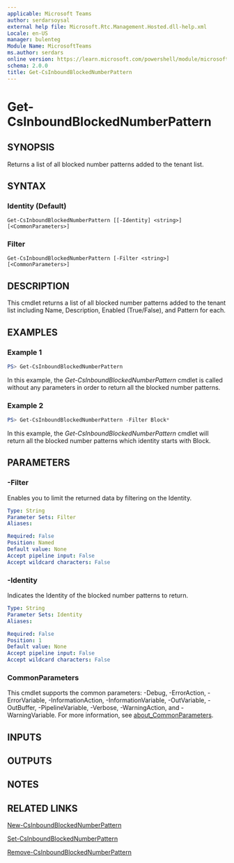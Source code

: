 ```yaml
---
applicable: Microsoft Teams
author: serdarsoysal
external help file: Microsoft.Rtc.Management.Hosted.dll-help.xml
Locale: en-US
manager: bulenteg
Module Name: MicrosoftTeams
ms.author: serdars
online version: https://learn.microsoft.com/powershell/module/microsoftteams/get-csinboundblockednumberpattern
schema: 2.0.0
title: Get-CsInboundBlockedNumberPattern
---
```


# Get-CsInboundBlockedNumberPattern

## SYNOPSIS
Returns a list of all blocked number patterns added to the tenant list.

## SYNTAX

### Identity (Default)
```
Get-CsInboundBlockedNumberPattern [[-Identity] <string>] [<CommonParameters>]
```

### Filter
```
Get-CsInboundBlockedNumberPattern [-Filter <string>] [<CommonParameters>]
```

## DESCRIPTION
This cmdlet returns a list of all blocked number patterns added to the tenant list including Name, Description, Enabled (True/False), and Pattern for each.

## EXAMPLES

### Example 1
```powershell
PS> Get-CsInboundBlockedNumberPattern
```

In this example, the *Get-CsInboundBlockedNumberPattern* cmdlet is called without any parameters in order to return all the blocked number patterns.

### Example 2
```powershell
PS> Get-CsInboundBlockedNumberPattern -Filter Block*
```

In this example, the *Get-CsInboundBlockedNumberPattern* cmdlet will return all the blocked number patterns which identity starts with Block.

## PARAMETERS

### -Filter
Enables you to limit the returned data by filtering on the Identity.

```yaml
Type: String
Parameter Sets: Filter
Aliases:

Required: False
Position: Named
Default value: None
Accept pipeline input: False
Accept wildcard characters: False
```

### -Identity
Indicates the Identity of the blocked number patterns to return.

```yaml
Type: String
Parameter Sets: Identity
Aliases:

Required: False
Position: 1
Default value: None
Accept pipeline input: False
Accept wildcard characters: False
```

### CommonParameters
This cmdlet supports the common parameters: -Debug, -ErrorAction, -ErrorVariable, -InformationAction, -InformationVariable, -OutVariable, -OutBuffer, -PipelineVariable, -Verbose, -WarningAction, and -WarningVariable. For more information, see [about_CommonParameters](https://go.microsoft.com/fwlink/?LinkID=113216).

## INPUTS

## OUTPUTS

## NOTES

## RELATED LINKS

[New-CsInboundBlockedNumberPattern](https://learn.microsoft.com/powershell/module/microsoftteams/new-csinboundblockednumberpattern)

[Set-CsInboundBlockedNumberPattern](https://learn.microsoft.com/powershell/module/microsoftteams/set-csinboundblockednumberpattern)

[Remove-CsInboundBlockedNumberPattern](https://learn.microsoft.com/powershell/module/microsoftteams/remove-csinboundblockednumberpattern)
